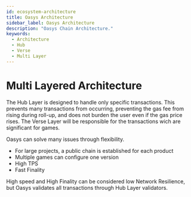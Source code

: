 ```yaml
---
id: ecosystem-architecture
title: Oasys Architecture
sidebar_label: Oasys Architecture
description: "Oasys Chain Architecture."
keywords:
  - Architecture
  - Hub
  - Verse
  - Multi Layer
---
```

# Multi Layered Architecture

The Hub Layer is designed to handle only specific transactions. This prevents many transactions from occurring, preventing the gas fee from rising during roll-up, and does not burden the user even if the gas price rises. 
The Verse Layer will be responsible for the transactions wich are significant for games.

Oasys can solve many issues through flexibility.

- For large projects, a public chain is established for each product
- Multiple games can configure one version 
- High TPS
- Fast Finality 

High speed and High Finality can be considered low Network Resilience, but Oasys validates all transactions through Hub Layer validators.



